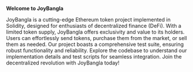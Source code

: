 **Welcome to JoyBangla**


JoyBangla is a cutting-edge Ethereum token project implemented in Solidity, designed for enthusiasts of decentralized finance (DeFi). With a limited token supply, JoyBangla offers exclusivity and value to its holders. Users can effortlessly send tokens, purchase them from the market, or sell them as needed. Our project boasts a comprehensive test suite, ensuring robust functionality and reliability. Explore the codebase to understand our implementation details and test scripts for seamless integration. Join the decentralized revolution with JoyBangla today!
